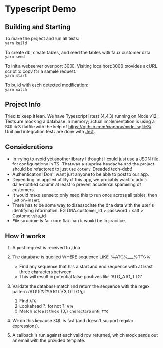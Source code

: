 # Typescript Demo

## Building and Starting

To make the project and run all tests:  
`yarn build`  

To create db, create tables, and seed the tables with faux customer data:  
`yarn seed`

To init a webserver over port 3000. Visiting localhost:3000 provides a cURL script to copy for a sample request.  
`yarn start`

To build with each detected modification:  
`yarn watch`

## Project Info

Tried to keep it lean. We have Typescript latest (4.4.3) running on Node v12. Tests are mocking a database in memory; actual implementation is using a SQLite3 flatfile with the help of https://github.com/mapbox/node-sqlite3/. Unit and integration tests are done with [Jest](https://jestjs.io/).

## Considerations

- In trying to avoid yet another library I thought I could just use a JSON file for configurations in TS. That was a surprise headache and the project should be refactored to just use `dotenv`. Dreaded tech-debt!
- Authentication! Don't want just anyone to be able to post to our app.
- Depending on applied utility of this app, we probably want to add a date-notified column at least to prevent accidental spamming of customers.
- It would make sense to only need this to run once across all tables, then just on-insert.
- There has to be some way to disassociate the dna data with the user's identifying information. EG DNA.customer_id > password + salt > Customer.sha_id
- File structure is far more flat than it would be in practice.

## How it works

1. A post request is received to /dna

2. The database is queried WHERE sequence LIKE '%ATG%___%TTG%'
    - Find any sequence that has a start and end sequence with at least three characters between
    - This will result in potential false positives like 'ATG_ATG_TTG'

3. Validate the database match and return the sequence with the regex pattern /ATG((?:(?!ATG).){3,})TTG/gi
    1. Find `ATG`
    2. Lookahead ?: for not ?! `ATG`
    3. Match at least three {3,} characters until `TTG`

4. We do this because SQL is fast (and doesn't support regular expressions).
   
5. A callback is run against each valid row returned, which mock sends out an email with the provided template.